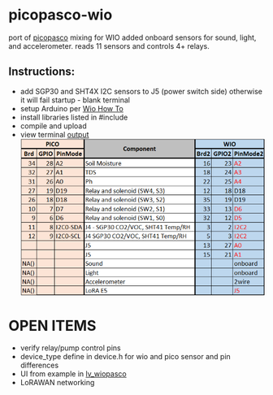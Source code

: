 # picopasco-wio
port of [picopasco](https://github.com/GrayHatGuy/picopasco) mixing for WIO added onboard sensors for sound, light, and accelerometer. reads 11 sensors and controls 4+ relays.

## Instructions:
- add SGP30 and SHT4X I2C sensors to J5 (power switch side) otherwise it will fail startup - blank terminal
- setup Arduino per [Wio How To](https://wiki.seeedstudio.com/Wio-Terminal-Getting-Started/)
- install libraries listed in #include 
- compile and upload
- view terminal [output](https://youtu.be/uyEobShH6yY)
![Pin cross reference](https://github.com/GrayHatGuy/picopasco-wio/blob/09fe0461a8d8f140c786266f9fbafdd719245d67/pico2wio_pins.png)
# OPEN ITEMS

* verify relay/pump control pins
* device_type define in device.h for wio and pico sensor and pin differences
* UI from example in [lv_wiopasco](https://github.com/GrayHatGuy/lv_wiopasco)
* LoRAWAN networking


